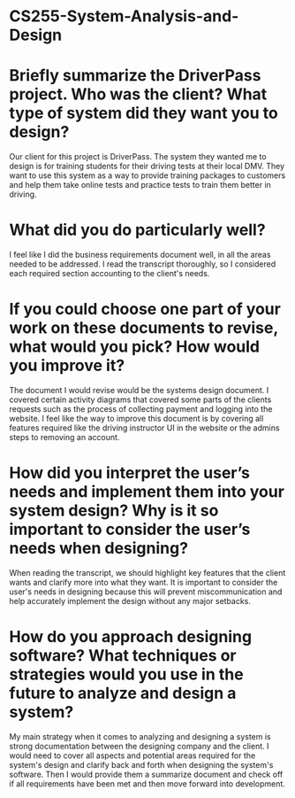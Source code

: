 # CS255-System-Analysis-and-Design

# Briefly summarize the DriverPass project. Who was the client? What type of system did they want you to design?
Our client for this project is DriverPass. The system they wanted me to design is for training students for their driving tests at their local DMV. They want to use this system as a way to provide training packages to customers and help them take online tests and practice tests to train them better in driving.

# What did you do particularly well?
I feel like I did the business requirements document well, in all the areas needed to be addressed. I read the transcript thoroughly, so I considered each required section accounting to the client's needs.

# If you could choose one part of your work on these documents to revise, what would you pick? How would you improve it?
The document I would revise would be the systems design document. I covered certain activity diagrams that covered some parts of the clients requests such as the process of collecting payment and logging into the website. I feel like the way to improve this document is by covering all features required like the driving instructor UI in the website or the admins steps to removing an account.

# How did you interpret the user’s needs and implement them into your system design? Why is it so important to consider the user’s needs when designing?
When reading the transcript, we should highlight key features that the client wants and clarify more into what they want. It is important to consider the user's needs in designing because this will prevent miscommunication and help accurately implement the design without any major setbacks. 

# How do you approach designing software? What techniques or strategies would you use in the future to analyze and design a system?
My main strategy when it comes to analyzing and designing a system is strong documentation between the designing company and the client. I would need to cover all aspects and potential areas required for the system's design and clarify back and forth when designing the system's software. Then I would provide them a summarize document and check off if all requirements have been met and then move forward into development.


